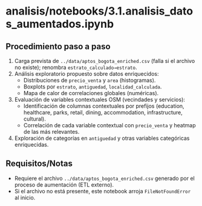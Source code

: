 # analisis/notebooks/3.1.analisis_datos_aumentados.ipynb

## Procedimiento paso a paso

1. Carga prevista de `../data/aptos_bogota_enriched.csv` (falla si el archivo no existe); renombra `estrato_calculado→estrato`.
2. Análisis exploratorio propuesto sobre datos enriquecidos:
   - Distribuciones de `precio_venta` y `area` (histogramas).
   - Boxplots por `estrato`, `antiguedad`, `localidad_calculada`.
   - Mapa de calor de correlaciones globales (numéricas).
3. Evaluación de variables contextuales OSM (vecindades y servicios):
   - Identificación de columnas contextuales por prefijos (education, healthcare, parks, retail, dining, accommodation, infrastructure, cultural).
   - Correlación de cada variable contextual con `precio_venta` y heatmap de las más relevantes.
4. Exploración de categorías en `antiguedad` y otras variables categóricas enriquecidas.

## Requisitos/Notas
- Requiere el archivo `../data/aptos_bogota_enriched.csv` generado por el proceso de aumentación (ETL externo).
- Si el archivo no está presente, este notebook arroja `FileNotFoundError` al inicio.
